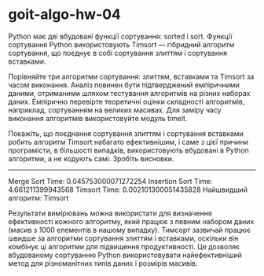 # goit-algo-hw-04
Python має дві вбудовані функції сортування: sorted і sort. Функції сортування Python використовують Timsort — гібридний алгоритм сортування, що поєднує в собі сортування злиттям і сортування вставками.

Порівняйте три алгоритми сортування: злиттям, вставками та Timsort за часом виконання. Аналіз повинен бути підтверджений емпіричними даними, отриманими шляхом тестування алгоритмів на різних наборах даних. Емпірично перевірте теоретичні оцінки складності алгоритмів, наприклад, сортуванням на великих масивах. Для заміру часу виконання алгоритмів використовуйте модуль timeit.

Покажіть, що поєднання сортування злиттям і сортування вставками робить алгоритм Timsort набагато ефективнішим, і саме з цієї причини програмісти, в більшості випадків, використовують вбудовані в Python алгоритми, а не кодують самі. Зробіть висновки.
_______________________________________________________________________________________________________

Merge Sort Time: 0.045753000071272254
Insertion Sort Time: 4.661211399943568
Timsort Time: 0.002101300051435828
Найшвидший алгоритм: Timsort

Результати вимірювань можна використати для визначення ефективності кожного алгоритму, який працює з певним набором даних (масив з 1000 елементів в нашому випадку). Тимсорт зазвичай працює швидше за алгоритми сортування злиттям і вставками, оскільки він комбінує ці алгоритми для підвищення продуктивності. Це дозволяє вбудованому сортуванню Python використовувати найефективніший метод для різноманітних типів даних і розмірів масивів.